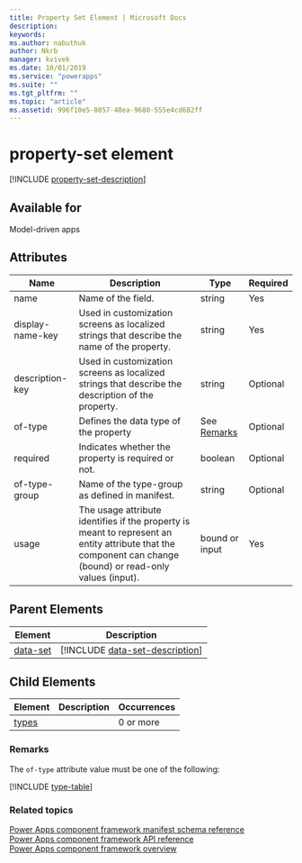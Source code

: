 ```yaml
---
title: Property Set Element | Microsoft Docs
description: 
keywords:
ms.author: nabuthuk
author: Nkrb
manager: kvivek
ms.date: 10/01/2019
ms.service: "powerapps"
ms.suite: ""
ms.tgt_pltfrm: ""
ms.topic: "article"
ms.assetid: 996f10e5-8057-40ea-9680-555e4cd682ff
---
```


# property-set element

[!INCLUDE [property-set-description](includes/property-set-description.md)]

## Available for

Model-driven apps

## Attributes

|Name |Description |Type |Required |
|----- |------ |------ |---------- |
|name | Name of the field. |string |Yes |
|display-name-key  | Used in customization screens as localized strings that describe the name of the property. |string |Yes |
|description-key |Used in customization screens as localized strings that describe the description of the property. |string |Optional |
|of-type |Defines the data type of the property |See [Remarks](#remarks) |Optional |
|required|Indicates whether the property is required or not.|boolean |Optional |
|of-type-group |Name of the type-group as defined in manifest. |string|Optional |
|usage |The usage attribute identifies if the property is meant to represent an entity attribute that the component can change (bound) or read-only values (input). |bound or input |Yes |

## Parent Elements

|Element|Description|
|--|--|
|[data-set](data-set.md)|[!INCLUDE [data-set-description](includes/data-set-description.md)]|

## Child Elements

|Element|Description|Occurrences|
|--|--|--|
|[types](types.md)||0 or more|

### Remarks

The `of-type` attribute value must be one of the following:

[!INCLUDE [type-table](includes/type-table.md)]

### Related topics

[Power Apps component framework manifest schema reference](index.md)<br/>
[Power Apps component framework API reference](../reference/index.md)<br/>
[Power Apps component framework overview](../overview.md)